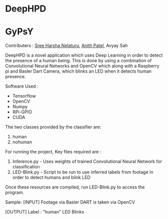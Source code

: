 # DeepHPD

# GyPsY

Contributers : [Sree Harsha Nelaturu](https://github.com/TheBigFundamental), [Anith Patel](https://github.com/anithp), Avyay Sah

DeepHPD is a novel application which uses Deep Learning in order to detect the presence of a human being. This is done by using a combination of Convolutional Neural Networks and OpenCV which along with a Raspberry pi and Basler Dart Camera, which blinks an LED when it detects human presence.



Software Used : 
<ul>
<li> Tensorflow
<li> OpenCV
<li> Numpy
<li> RPi-GPIO
<li> CUDA
</ul>

The two classes provided by the classifier are:
1. human
2. nohuman

For running the project,
Key files required are :
<ol>
<li> Inference.py - Uses weights of trained Convolutional Neural Network for classification
<li> LED-Blink.py - Script to be run to use inferred labels from footage in order to detect humans and blink LED
</ol>
Once these resources are compiled, run LED-Blink.py to access the program.

Sample:
[INPUT]
Footage via Basler DART is taken via OpenCV

[OUTPUT]
Label : "human"
LED Blinks
